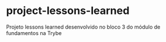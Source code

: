 # project-lessons-learned
Projeto lessons learned desenvolvido no bloco 3 do módulo de fundamentos na Trybe
